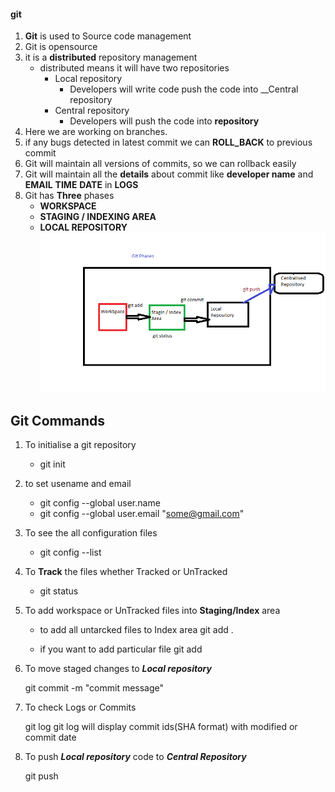 #### git 

1. __Git__ is used to Source code management
2. Git is opensource
3. it is a __distributed__ repository management
    * distributed means it will have two repositories
        * Local repository
            * Developers will write  code push the code into __Central repository
        * Central repository
            * Developers will push the code into __repository__
4. Here we are working on branches.
5. if any bugs detected in latest commit we can __ROLL_BACK__ to previous commit 
6. Git will maintain all versions of commits, so we can rollback easily
7. Git will maintain all the __details__ about commit like __developer name__ and __EMAIL__ __TIME__ __DATE__ in __LOGS__
8. Git has __Three__ phases
    * __WORKSPACE__
    * __STAGING / INDEXING AREA__
    * __LOCAL REPOSITORY__
    ![preview](./images/git_phases.png)


##  Git Commands 
1. To initialise a git repository
    *   git init

2. to set usename and email
    *   git config --global user.name <user name>
    *   git config --global user.email "some@gmail.com"

3. To see the all configuration files 
    *   git config --list


4. To __Track__ the files whether Tracked or UnTracked
    *   git status


5. To add workspace or UnTracked files into __Staging/Index__ area
    * to add all untarcked files to Index area
      git add .  

    * if you want to add particular file
          git add <file>


6. To move staged changes to __*Local repository*__

      git commit -m "commit message"

7. To check Logs or Commits

      git log
    git log will display commit ids(SHA format) with modified or commit  date

8. To push __*Local repository*__ code to __*Central Repository*__

      git push 

